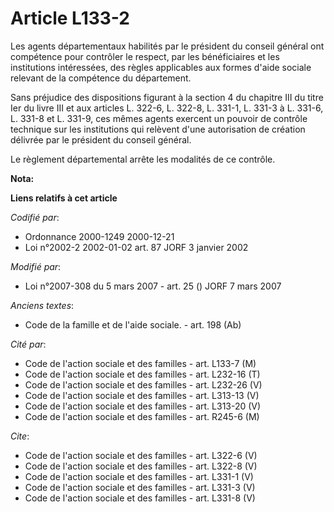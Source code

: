 # Article L133-2

Les agents départementaux habilités par le président du conseil général ont compétence pour contrôler le respect, par les
bénéficiaires et les institutions intéressées, des règles applicables aux formes d'aide sociale relevant de la compétence du
département. 

Sans préjudice des dispositions figurant à la section 4 du chapitre III du titre Ier du livre III et aux articles L. 322-6,
L. 322-8, L. 331-1, L. 331-3 à L. 331-6, L. 331-8 et L. 331-9, ces mêmes agents exercent un pouvoir de contrôle technique sur
les institutions qui relèvent d'une autorisation de création délivrée par le président du conseil général. 

Le règlement départemental arrête les modalités de ce contrôle.

**Nota:**



**Liens relatifs à cet article**

_Codifié par_:

  - Ordonnance 2000-1249 2000-12-21
  - Loi n°2002-2 2002-01-02 art. 87 JORF 3 janvier 2002

_Modifié par_:

  - Loi n°2007-308 du 5 mars 2007 - art. 25 () JORF 7 mars 2007

_Anciens textes_:

  - Code de la famille et de l'aide sociale. - art. 198 (Ab)

_Cité par_:

  - Code de l'action sociale et des familles - art. L133-7 (M)
  - Code de l'action sociale et des familles - art. L232-16 (T)
  - Code de l'action sociale et des familles - art. L232-26 (V)
  - Code de l'action sociale et des familles - art. L313-13 (V)
  - Code de l'action sociale et des familles - art. L313-20 (V)
  - Code de l'action sociale et des familles - art. R245-6 (M)

_Cite_:

  - Code de l'action sociale et des familles - art. L322-6 (V)
  - Code de l'action sociale et des familles - art. L322-8 (V)
  - Code de l'action sociale et des familles - art. L331-1 (V)
  - Code de l'action sociale et des familles - art. L331-3 (V)
  - Code de l'action sociale et des familles - art. L331-8 (V)
